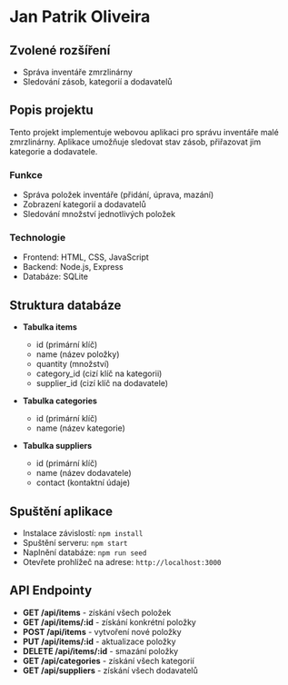 # Jan Patrik Oliveira
## Zvolené rozšíření
- Správa inventáře zmrzlinárny
- Sledování zásob, kategorií a dodavatelů

## Popis projektu
Tento projekt implementuje webovou aplikaci pro správu inventáře malé zmrzlinárny. Aplikace umožňuje sledovat stav zásob, přiřazovat jim kategorie a dodavatele.

### Funkce
- Správa položek inventáře (přidání, úprava, mazání)
- Zobrazení kategorií a dodavatelů
- Sledování množství jednotlivých položek

### Technologie
- Frontend: HTML, CSS, JavaScript
- Backend: Node.js, Express
- Databáze: SQLite

## Struktura databáze
- **Tabulka items**
  - id (primární klíč)
  - name (název položky)
  - quantity (množství)
  - category_id (cizí klíč na kategorii)
  - supplier_id (cizí klíč na dodavatele)

- **Tabulka categories**
  - id (primární klíč)
  - name (název kategorie)

- **Tabulka suppliers**
  - id (primární klíč)
  - name (název dodavatele)
  - contact (kontaktní údaje)

## Spuštění aplikace
- Instalace závislostí: `npm install`
- Spuštění serveru: `npm start`
- Naplnění databáze: `npm run seed`
- Otevřete prohlížeč na adrese: `http://localhost:3000`

## API Endpointy
- **GET /api/items** - získání všech položek
- **GET /api/items/:id** - získání konkrétní položky
- **POST /api/items** - vytvoření nové položky
- **PUT /api/items/:id** - aktualizace položky
- **DELETE /api/items/:id** - smazání položky
- **GET /api/categories** - získání všech kategorií
- **GET /api/suppliers** - získání všech dodavatelů

